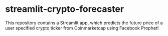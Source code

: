 # streamlit-crypto-forecaster


This repository contains a Streamlit app, which predicts the future price of a user specified crypto ticker from Coinmarketcap using Facebook Prophet! 